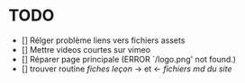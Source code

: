 # TODO

- [] Rélger problème liens vers fichiers assets
- [] Mettre videos courtes sur vimeo
- [] Réparer page principale (ERROR `/logo.png' not found.)
- [] trouver routine *fiches leçon* → et ← *fichiers md du site*